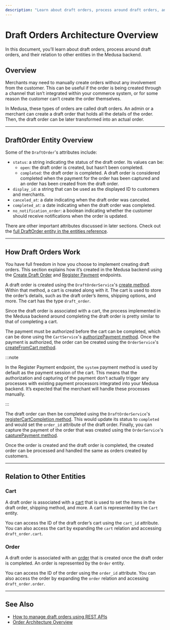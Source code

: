 ```yaml
---
description: "Learn about draft orders, process around draft orders, and their relation to other entities in the Medusa backend."
---
```


# Draft Orders Architecture Overview

In this document, you’ll learn about draft orders, process around draft orders, and their relation to other entities in the Medusa backend.

## Overview

Merchants may need to manually create orders without any involvement from the customer. This can be useful if the order is being created through a channel that isn’t integrated within your commerce system, or for some reason the customer can’t create the order themselves.

In Medusa, these types of orders are called draft orders. An admin or a merchant can create a draft order that holds all the details of the order. Then, the draft order can be later transformed into an actual order.

---

## DraftOrder Entity Overview

Some of the `DraftOrder`'s attributes include:

- `status`: a string indicating the status of the draft order. Its values can be:
  - `open`: the draft order is created, but hasn’t been completed.
  - `completed`: the draft order is completed. A draft order is considered completed when the payment for the order has been captured and an order has been created from the draft order.
- `display_id`: a string that can be used as the displayed ID to customers and merchants.
- `canceled_at`: a date indicating when the draft order was canceled.
- `completed_at`: a date indicating when the draft order was completed.
- `no_notification_order`: a boolean indicating whether the customer should receive notifications when the order is updated.

There are other important attributes discussed in later sections. Check out the [full DraftOrder entity in the entities reference](../../references/entities/classes/DraftOrder.md).

---

## How Draft Orders Work

You have full freedom in how you choose to implement creating draft orders. This section explains how it’s created in the Medusa backend using the [Create Draft Order](https://docs.medusajs.com/api/admin#tag/Draft-Orders/operation/PostDraftOrders) and [Register Payment](https://docs.medusajs.com/api/admin#tag/Draft-Orders/operation/PostDraftOrdersDraftOrderRegisterPayment) endpoints.

A draft order is created using the `DraftOrderService`'s [create method](../../references/services/classes/DraftOrderService.md#create). Within that method, a cart is created along with it. The cart is used to store the order’s details, such as the draft order’s items, shipping options, and more. The cart has the type `draft_order`.

Since the draft order is associated with a cart, the process implemented in the Medusa backend around completing the draft order is pretty similar to that of completing a cart.

The payment must be authorized before the cart can be completed, which can be done using the `CartService`'s [authorizePayment method](../../references/services/classes/CartService.md#authorizepayment). Once the payment is authorized, the order can be created using the `OrderService`'s [createFromCart method](../../references/services/classes/OrderService.md#createfromcart).

:::note

In the Register Payment endpoint, the `system` payment method is used by default as the payment session of the cart. This means that the authorization and capturing of the payment don’t actually trigger any processes with existing payment processors integrated into your Medusa backend. It’s expected that the merchant will handle these processes manually.

:::

The draft order can then be completed using the `DraftOrderService`'s [registerCartCompletion method](../../references/services/classes/DraftOrderService.md#registercartcompletion). This would update its status to `completed` and would set the `order_id` attribute of the draft order. Finally, you can capture the payment of the order that was created using the `OrderService`'s [capturePayment method](../../references/services/classes/OrderService.md#capturepayment).

Once the order is created and the draft order is completed, the created order can be processed and handled the same as orders created by customers.

---

## Relation to Other Entities

### Cart

A draft order is associated with a [cart](../carts-and-checkout/cart.md) that is used to set the items in the draft order, shipping method, and more. A cart is represented by the `Cart` entity.

You can access the ID of the draft order’s cart using the `cart_id` attribute. You can also access the cart by expanding the `cart` relation and accessing `draft_order.cart`.

### Order

A draft order is associated with an [order](./orders.md) that is created once the draft order is completed. An order is represented by the `Order` entity.

You can access the ID of the order using the `order_id` attribute. You can also access the order by expanding the `order` relation and accessing `draft_order.order`.

---

## See Also

- [How to manage draft orders using REST APIs](./admin/manage-draft-orders.mdx)
- [Order Architecture Overview](./orders.md)
